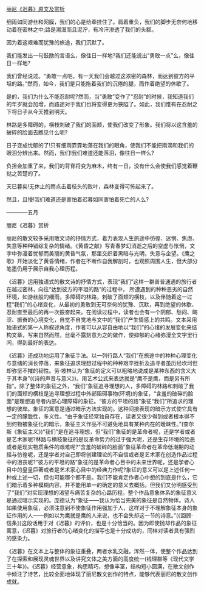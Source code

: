 [丽尼《迟暮》原文及赏析](https://www.vrrw.net/wx/8822.html)

细雨如同游丝和网膜，我们的心是给牵挂住了。肩着重负，我们的脚步无奈何地移动着在密林之中;路是潮湿而且泥泞，有冷汗渗透了我们的头额。

因为着这艰难而犹豫的旅途，我们沉默了。

我们能发出一句鼓励的言语么，像往日一样地?我们还能说出“勇敢一点”么，像往日一样地?

我们曾经说过。“勇敢一点吧，有一天我们会越过这浓密的森林，而达到彼方的平坦的路。”然而，如今，我们是只能拖着我们的沉倦的腿，而作着绝望的休歇了。

是的，我们为什么不能忍耐呢?然而，当“勇敢”变作了“忍耐”的时候，我知道我们的年岁就会加增，而路途对于我们也将变得更为狭隘了。如此，我们惟有在忍耐之下将日子从今天推到明天。

林路是多障碍的，横枝刺破了我们的面颊，使我们改变了形象。我们将以这含羞的破碎的脸面去瞧见什么呢?



日子变成忧郁的了!只有细雨霏霏地落在我们的眼角，使我们不能把雨滴和我们的眼泪分辨出来。然而，我们!我们难道还能落泪，像往日一样么?

负担会加重了来，我们的背脊将变为麻木，终有一日，没有什么会使我们感觉着鞭挞之苦楚的了。

天已暮矣!无休止的雨点击着枝头的败叶，森林变得可怖起来了。

然且，且慢!我们难道还是害怕着迟暮如同害怕着死亡的人么?

————五月

丽尼《迟暮》赏析

丽尼的散文较多采用散文诗的抒情方式，着力表现人生旅途中彷徨、迷惘、焦虑、失意等种种错综复杂的情绪。《黄昏之献》写青春梦幻消逝之后的空虚与怅惘，文字中弥漫着忧郁而美丽的黄昏气氛，那里交织着黑暗与光明，失意与企望。《鹰之歌》开始淡化了黄昏情绪，作者在不断作自我解剖时，也观照周围人生，但大部分笔墨仍用于展示自我心理历程。

《迟暮》运用独语式的散文诗的抒情方式，表现“我们”这样一群普普通通的旅行者在越过密林，向往“达到彼方的平坦的路”的过程中， 所遭遇到的种种恶劣的自然环境，如游丝般的细雨，多障碍的林路，刺破了面颊的横枝，以及伴随着这一过程“我们”的心绪变化，从最初的勇敢到无可奈何的犹豫、沉默，再到绝望的休歇、忍耐直至最后的再一次振奋起来。在阅读过程中，读者也会有一个阴郁、愁闷、晦涩、振奋的心境变化，自觉不自觉地与文中的“我们”产生情感上的共鸣。文本采用独语式的第一人称叙述角度，作者可以从容自由地以“我们”的心绪的发展变化来结构文章，写来自然而然，丝毫不露刻意为之的做作，使抑郁的心绪弥漫全文字里行间，得到最好的表达。

《迟暮》还成功地运用了象征手法。以一列行路人“我们”在旅途中的种种心理变化与意绪的消长停落，来象征追求理想过程中的种种艰辛挫折及追寻者虽历经坎坷但却弥坚不摧的韧性。劳·坡林认为“象征的定义可以粗略地说成是某种东西的含义大于其本身”(《诗的声音与意义》)。用艺术公式来表达就是“鹰不是鹰，而是另有所指”。除了整体的象征之外，“我们”象征追寻理想的人，多障碍的林路和刺破了我们的面颊的横枝是追寻理想过程中外部阻碍事物(环境)的象征，“含羞的破碎的脸面”是理想追寻者内部心理障碍的象征。“彼方的平坦的路”象征“我们”所追求的理想的彼岸。象征的寓意是通过暗示方法实现的。这种间接表现的暗示方式使它具有一定的朦胧性，多义性。“由于象征经常独自存在，读者又很少得到或者根本得不到何物被象征化的暗示，象征主义作品不可避免地具有某种内在的暧昧性。”(查尔斯《象征主义》)“我们”是在追寻理想，但“我们”象征的是革命者呢，还是学者或者是艺术家呢?林路与横枝象征的是反革命势力的过于强大呢，还是生存环境的险恶或者是现实物质条件的艰难呢?“含羞的破碎的脸面”象征革命者在革命低潮期的动摇与彷徨呢，还是学者对自己即将创建理论的不自信或者是艺术家在创造作品过程中的沮丧呢?“彼方的平坦的路”象征的是革命者心目中的未来世界呢，还是学者心目中的皇皇巨著或者是艺术家心目中的经典力作呢?象征的意义可以是上述任何一种或上述一切，但也可能哪个都不是。我们不能肯定作者心中想的到底是什么，它们暗示着多种模糊内容，并不能用单一的确定的意义去概括。但我们又分明感受到了“我们”对实现理想的渴望与痛苦复杂的心路历程。整个作品意象体系的象征意义是通过暗示实现的。庞德认为“象征——我认为恰当完美的象征是自然物体。诗人如果使用象征，必须注意到不使象征作用强加于人，这样对于不理解象征本身的象征作用的人——例如以为鹰就是鹰的人来说，也不会失却这一节的诗意。”(《回顾·信条》)这段话用于对《迟暮》的评价，也是十分恰当的。因为即使抛却作品的象征寓意，《迟暮》对旅行者的心绪变化的描写也是十分成功的，同样对读者具有强烈的感染力。

《迟暮》在文本上与整体的象征重叠，两者水乳交融，浑然一体，使整个作品达到了在探索和展现灵魂世界以及讲究文体之美方面的高度统一(钱理群等《现代文学三十年》)。《迟暮》经营意象，构思精巧，想像丰富，结构短小圆满，在散文创作中倾注了诗艺，比较全面地体现了丽尼散文创作的特点，能够代表丽尼的散文创作成就。

